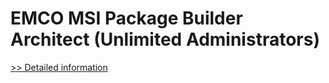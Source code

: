 # EMCO MSI Package Builder Architect (Unlimited Administrators)
[>> Detailed information](https://secure.shareit.com/shareit/product.html?productid=300790440&affiliateid=200057808)